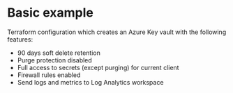 # Basic example

Terraform configuration which creates an Azure Key vault with the following features:

- 90 days soft delete retention
- Purge protection disabled
- Full access to secrets (except purging) for current client
- Firewall rules enabled
- Send logs and metrics to Log Analytics workspace
